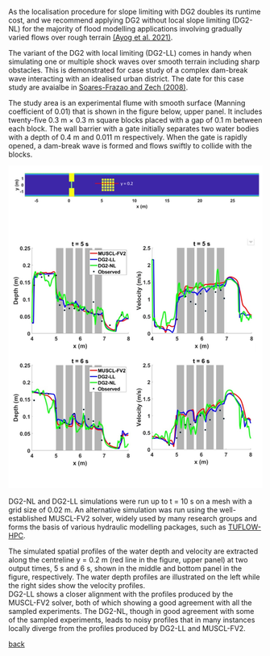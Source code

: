 As the localisation procedure for slope limiting with DG2 doubles its runtime cost, and we recommend applying DG2 without local slope limiting (DG2-NL) for the majority of flood modelling applications involving gradually varied flows over rough terrain [(Ayog et al. 2021)](https://www.sciencedirect.com/science/article/abs/pii/S0022169420313858). 

The variant of the DG2 with local limiting (DG2-LL) comes in handy when simulating one or multiple shock waves over smooth terrain including sharp obstacles. This is demonstrated for case study of a complex dam-break wave interacting with an idealised urban district. The date for this case study are avaialbe in [Soares-Frazao and Zech (2008)](https://www.tandfonline.com/doi/abs/10.3826/jhr.2008.3164). 

The study area is an experimental flume with smooth surface (Manning coefficient of 0.01) that is shown in the figure below, upper panel. It includes twenty-five 0.3 m × 0.3 m square blocks placed with a gap of 0.1 m between each block. The wall barrier with a gate initially separates two water bodies with a depth of 0.4 m and 0.011 m respectively. When the gate is rapidly opened, a dam-break wave is formed and flows swiftly to collide with the blocks. 


![Image](/Figures/Fig6G.jpg)


DG2-NL and DG2-LL simulations were run up to t = 10 s on a mesh with a grid size of 0.02 m. An alternative simulation was run using the well-established MUSCL-FV2 solver, widely used by many research groups and forms the basis of various hydraulic modelling packages, such as [TUFLOW-HPC](https://wiki.tuflow.com/index.php?title=HPC_Introduction).  

The simulated spatial profiles of the water depth and velocity are extracted along the centreline y = 0.2 m (red line in the figure, upper panel) at two output times, 5 s and 6 s, shown in the middle and bottom panel in the figure, respectively. The water depth profiles are illustrated on the left while the right sides show the velocity profiles.  
DG2-LL shows a closer alignment with the profiles produced by the MUSCL-FV2 solver, both of which showing a good agreement with all the sampled experiments. The DG2-NL, though in good agreement with some of the sampled experiments, leads to noisy profiles that in many instances locally diverge from the profiles produced by DG2-LL and MUSCL-FV2. 


[back](./)
